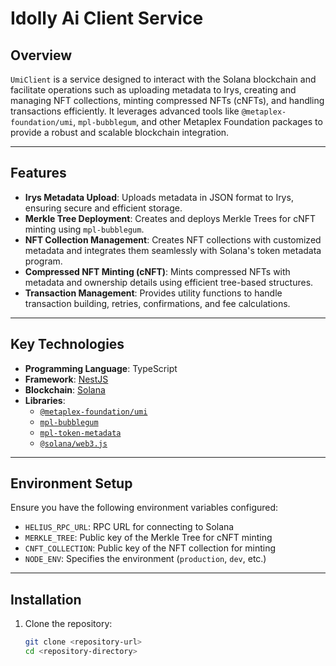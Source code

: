 # Idolly Ai Client Service

## Overview
`UmiClient` is a service designed to interact with the Solana blockchain and facilitate operations such as uploading metadata to Irys, creating and managing NFT collections, minting compressed NFTs (cNFTs), and handling transactions efficiently. It leverages advanced tools like `@metaplex-foundation/umi`, `mpl-bubblegum`, and other Metaplex Foundation packages to provide a robust and scalable blockchain integration.

---

## Features
- **Irys Metadata Upload**: Uploads metadata in JSON format to Irys, ensuring secure and efficient storage.
- **Merkle Tree Deployment**: Creates and deploys Merkle Trees for cNFT minting using `mpl-bubblegum`.
- **NFT Collection Management**: Creates NFT collections with customized metadata and integrates them seamlessly with Solana's token metadata program.
- **Compressed NFT Minting (cNFT)**: Mints compressed NFTs with metadata and ownership details using efficient tree-based structures.
- **Transaction Management**: Provides utility functions to handle transaction building, retries, confirmations, and fee calculations.

---

## Key Technologies
- **Programming Language**: TypeScript
- **Framework**: [NestJS](https://nestjs.com/)
- **Blockchain**: [Solana](https://solana.com/)
- **Libraries**:
  - [`@metaplex-foundation/umi`](https://github.com/metaplex-foundation/umi)
  - [`mpl-bubblegum`](https://github.com/metaplex-foundation/mpl-bubblegum)
  - [`mpl-token-metadata`](https://github.com/metaplex-foundation/mpl-token-metadata)
  - [`@solana/web3.js`](https://github.com/solana-labs/solana-web3.js)

---

## Environment Setup
Ensure you have the following environment variables configured:
- `HELIUS_RPC_URL`: RPC URL for connecting to Solana
- `MERKLE_TREE`: Public key of the Merkle Tree for cNFT minting
- `CNFT_COLLECTION`: Public key of the NFT collection for minting
- `NODE_ENV`: Specifies the environment (`production`, `dev`, etc.)

---

## Installation

1. Clone the repository:
   ```bash
   git clone <repository-url>
   cd <repository-directory>
